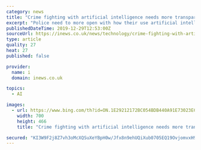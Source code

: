 ```yaml
---
category: news
title: "Crime fighting with artificial intelligence needs more transparency, former MI5 chief says"
excerpt: "Police need to more open with how their use artificial intelligence (AI) to fight crime, according to a former MI5 boss. Lord Evans of Weardale, who is leading a review into AI use in the public sector, said he found it \"troubling\" how difficult it is to find out how authorities employ this technology. \"At the very minimum, [AI use] should be ..."
publishedDateTime: 2019-12-29T12:53:00Z
sourceUrl: https://inews.co.uk/news/technology/crime-fighting-with-artificial-intelligence-needs-more-transparency-former-mi5-chief-says-1351054
type: article
quality: 27
heat: 27
published: false

provider:
  name: i
  domain: inews.co.uk

topics:
  - AI

images:
  - url: https://www.bing.com/th?id=ON.1E29212172BC054BDB440A91E73023EC
    width: 700
    height: 466
    title: "Crime fighting with artificial intelligence needs more transparency, former MI5 chief says"

secured: "KI3W9F2j8Z7vh3oMcXQSuXeYBpH0w/Jfx8n9ehUQiXub0705EQ19OvjomvxH9WZ6Jtr5K08347h7zwH/rlW97/YXXuvW55azIhauwjoLJiXvZ4TZBYqX4cTNitXympIvowibQ3sDXdEugK3sBwqJWp14qG0Z3om6DIsDy29vP3OOTM3WHUugpst8MtQB7fuTVmWdUUaN9yor4r1qUeAS0TcB8eEmrFOC5KRKLBN9Nw4hxbavqHgrHtiz2ByQ+0Mr8OgRaY8NAp5zfXRgNaWgUg==;AbjdlrceXClTtNnQ1JrImQ=="
---
```


